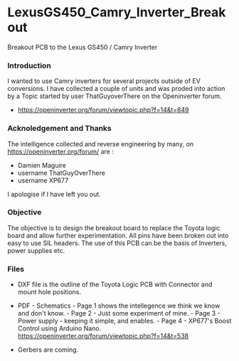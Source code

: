 # LexusGS450_Camry_Inverter_Breakout
Breakout PCB to the Lexus GS450 / Camry Inverter

###  Introduction

I wanted to use Camry inverters for several projects outside of EV conversions.  I have collected a couple of units and was proded into action by a Topic started by user ThatGuyoverThere on the Openinverter forum.
  *  https://openinverter.org/forum/viewtopic.php?f=14&t=849

###  Acknoledgement and Thanks

The intelligence collected and reverse engineering by many, on  https://openinverter.org/forum/ are :
  *  Damien Maguire
  *  username ThatGuyOverThere
  *  username XP677
  
I apologise if I have left you out.

###  Objective

The objective is to design the breakout board to replace the Toyota logic board and allow further experimentation.  All pins have been broken out into easy to use SIL headers.  The use of this PCB can be the basis of Inverters, power supplies etc.

### Files

  *  DXF file is the outline of the Toyota Logic PCB with Connector and mount hole positions.
  *  PDF - Schematics 
    -  Page 1 shows the intellegence we think we know and don't know.
    -  Page 2 - Just some experiment of mine.
    -  Page 3 - Power supply - keeping it simple, and enables.
    -  Page 4 - XP677's Boost Control using Arduino Nano. https://openinverter.org/forum/viewtopic.php?f=14&t=538
    
  *  Gerbers are coming.
    


